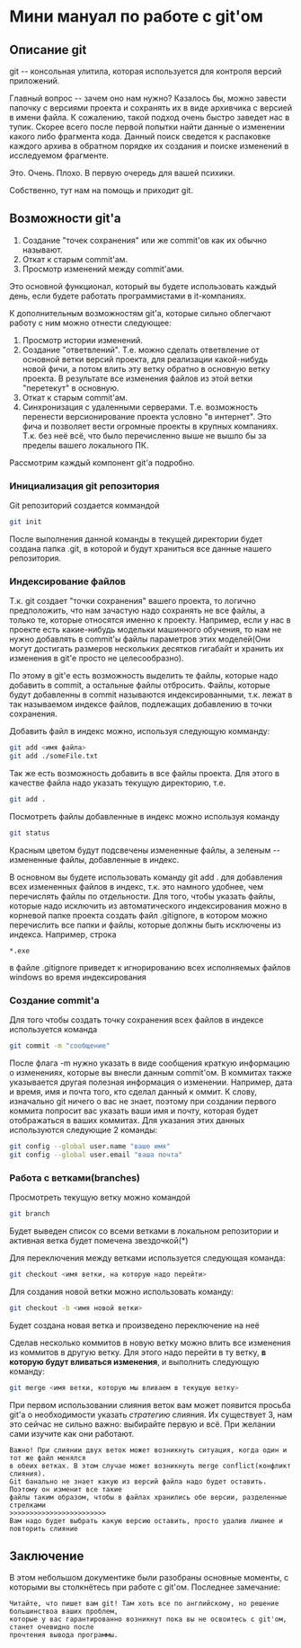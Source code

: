 # Мини мануал по работе с git'ом

## Описание git
git -- консольная улитила, которая используется для контроля версий приложений.

Главный вопрос -- зачем оно нам нужно? Казалось бы, можно завести папочку с версиями проекта и сохранять их в виде архивчика с версией в имени файла. К сожалению, такой подход очень быстро заведет нас в тупик. Скорее всего после первой попытки найти данные о изменении какого либо фрагмента кода. Данный поиск сведется к распаковке каждого архива в обратном порядке их создания и поиске изменений в исследуемом фрагменте.

Это. Очень. Плохо. В первую очередь для вашей психики.

Собственно, тут нам на помощь и приходит git.

## Возможности git'а

  1. Создание "точек сохранения" или же commit'ов как их обычно называют.
  2. Откат к старым commit'ам.
  3. Просмотр изменений между commit'ами.

Это основной функционал, который вы будете использовать каждый день, если будете работать программистами в it-компаниях.

К дополнительным возможностям git'a, которые сильно облегчают работу с ним можно отнести следующее:
  1. Просмотр истории изменений.
  2. Создание "ответвлений". Т.е. можно сделать ответвление от основной ветки версий проекта, для реализации какой-нибудь новой фичи, а потом влить эту ветку обратно в основную ветку проекта. В результате все изменения файлов из этой ветки "перетекут" в основную.
  3. Откат к старым commit'ам.
  4. Синхронизация с удаленными серверами. Т.е. возможность перенести версионирование проекта условно "в интернет". Это фича и позволяет вести огромные проекты в крупных компаниях. Т.к. без неё всё, что было перечисленно выше не вышло бы за пределы вашего локального ПК.

Рассмотрим каждый компонент git'а подробно.
### Инициализация git репозитория
Git репозиторий создается коммандой
```bash
git init
```

После выполнения данной команды в текущей директории будет создана папка .git, в которой и будут храниться все данные нашего репозитория.
### Индексирование файлов
Т.к. git создает "точки сохранения" вашего проекта, то логично предположить, что нам зачастую надо сохранять не все файлы, а только те, которые относятся именно к проекту. Например, если у нас в проекте есть какие-нибудь модельки машинного обучения, то нам не нужно добавлять в commit'ы файлы параметров этих моделей(Они могут достигать размеров нескольких десятков гигабайт и хранить их изменения в git'е просто не целесообразно).

По этому в git'е есть возможность выделить те файлы, которые надо добавить в commit, а остальные файлы отбросить. Файлы, которые будут добавленны в commit называются индексированными, т.к. лежат в так называемом индексе файлов, подлежащих добавлению в точки сохранения.

Добавить файл в индекс можно, используя следующую комманду:
```bash
git add <имя файла>
git add ./someFile.txt
```

Так же есть возможность добавить в все файлы проекта. Для этого в качестве файла надо указать текущую директорию, т.е.
```bash
git add .
```

Посмотреть файлы добавленные в индекс можно используя команду
```bash
git status
```
Красным цветом будут подсвечены измененные файлы, а зеленым -- измененные файлы, добавленные в индекс.

В основном вы будете использовать команду git add . для добавления всех измененных файлов в индекс, т.к. это намного удобнее, чем перечислять файлы по отдельности. Для того, чтобы указать файлы, которые надо исключить из автоматического индексирования можно в корневой папке проекта создать файл .gitignore, в котором можно перечислить все папки и файлы, которые должны быть исключены из индекса. Например, строка
```
*.exe
```
в файле .gitignore приведет к игнорированию всех исполняемых файлов windows во время индексирования


### Создание commit'а
Для того чтобы создать точку сохранения всех файлов в индексе используется команда
```bash
git commit -m "сообщение"
```

После флага -m нужно указать в виде сообщения краткую информацию о изменениях, которые вы внесли данным commit'ом. В коммитах также указывается другая полезная информация о изменении. Например, дата и время, имя и почта того, кто сделал данный к 
оммит. К слову, изначально git ничего о вас не знает, поэтому при создании первого коммита попросит вас указать ваши имя и почту, которая будет отображаться в ваших коммитах. Для указания этих данных используются следующие 2 команды:
```bash
git config --global user.name "ваше имя"
git config --global user.email "ваша почта"
```
### Работа с ветками(branches)
Просмотреть текущую ветку можно командой
```bash
git branch
```
Будет выведен список со всеми ветками в локальном репозитории и активная ветка будет помечена звездочкой(*)

Для переключения между ветками используется следующая команда:

```bash
git checkout <имя ветки, на которую надо перейти>
```
Для создания новой ветки можно использовать команду:
```bash
git checkout -b <имя новой ветки>
```
Будет создана новая ветка и произведено переключение на неё

Сделав несколько коммитов в новую ветку можно влить все изменения из коммитов в другую ветку. Для этого надо перейти в ту ветку, **в которую будут вливаться изменения**, и выполнить следующую команду:
```bash
git merge <имя ветки, которую мы вливаем в текущую ветку>
```
При первом использовании слияния веток вам может появится просьба git'а о необходимости указать *стратегию* слияния. Их существует 3, нам это сейчас не сильно важно: выбирайте первую и всё. При желании сами изучите как они работают.

    Важно! При слиянии двух веток может возникнуть ситуация, когда один и тот же файл менялся
    в обеих ветках. В этом случае может возникнуть merge conflict(конфликт слияния).
    Git банально не знает какую из версий файла надо будет оставить. Поэтому он изменит все такие
    файлы таким образом, чтобы в файлах хранились обе версии, разделенные стрелками
    >>>>>>>>>>>>>>>>>>>>>>>>
    Вам надо будет выбрать какую версию оставить, просто удалив лишнее и повторить слияние

## Заключение
В этом небольшом документике были разобраны основные моменты, с которыми вы столкнётесь при работе с git'ом. Последнее замечание:
    
    Читайте, что пишет вам git! Там хоть все по английскому, но решение большинствоа ваших проблем,
    которые у вас гарантированно возникнут пока вы не освоитесь с git'ом, станет очевидно после
    прочтения вывода программы.
